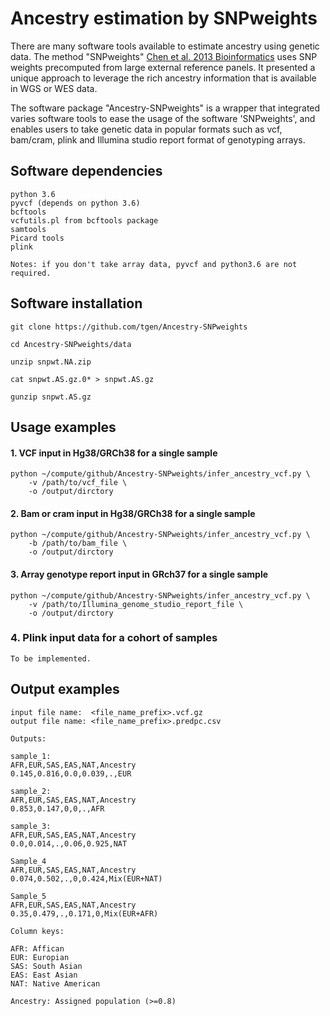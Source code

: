 # Ancestry estimation by SNPweights

There are many software tools available to estimate ancestry using genetic data. The method "SNPweights" 
[Chen et al. 2013 Bioinformatics](https://www.ncbi.nlm.nih.gov/pmc/articles/PMC3661048/) uses SNP weights 
precomputed from large external reference panels. It presented a unique approach to leverage the rich ancestry 
information that is available in WGS or WES data.

The software package "Ancestry-SNPweights" is a wrapper that integrated varies software tools to ease the usage
of the software 'SNPweights', and enables users to take genetic data in popular formats such as vcf, bam/cram, plink
and Illumina studio report format of genotyping arrays.

## Software dependencies

```
python 3.6
pyvcf (depends on python 3.6)
bcftools
vcfutils.pl from bcftools package
samtools
Picard tools
plink

Notes: if you don't take array data, pyvcf and python3.6 are not required.
```

## Software installation

```
git clone https://github.com/tgen/Ancestry-SNPweights

cd Ancestry-SNPweights/data

unzip snpwt.NA.zip

cat snpwt.AS.gz.0* > snpwt.AS.gz 

gunzip snpwt.AS.gz
```

## Usage examples

#### 1. VCF input in Hg38/GRCh38 for a single sample

```
python ~/compute/github/Ancestry-SNPweights/infer_ancestry_vcf.py \
    -v /path/to/vcf_file \
    -o /output/dirctory
```

#### 2. Bam or cram input in Hg38/GRCh38 for a single sample

```
python ~/compute/github/Ancestry-SNPweights/infer_ancestry_vcf.py \
    -b /path/to/bam_file \
    -o /output/dirctory
```

#### 3. Array genotype report input in GRch37 for a single sample

```
python ~/compute/github/Ancestry-SNPweights/infer_ancestry_vcf.py \
    -v /path/to/Illumina_genome_studio_report_file \
    -o /output/dirctory
```

### 4. Plink input data for a cohort of samples

```
To be implemented.

```

## Output examples

```
input file name:  <file_name_prefix>.vcf.gz
output file name: <file_name_prefix>.predpc.csv

Outputs:

sample_1:
AFR,EUR,SAS,EAS,NAT,Ancestry
0.145,0.816,0.0,0.039,.,EUR

sample_2:
AFR,EUR,SAS,EAS,NAT,Ancestry
0.853,0.147,0,0,.,AFR

sample_3:
AFR,EUR,SAS,EAS,NAT,Ancestry
0.0,0.014,.,0.06,0.925,NAT

Sample_4
AFR,EUR,SAS,EAS,NAT,Ancestry
0.074,0.502,.,0,0.424,Mix(EUR+NAT)

Sample_5
AFR,EUR,SAS,EAS,NAT,Ancestry
0.35,0.479,.,0.171,0,Mix(EUR+AFR)

Column keys:

AFR: Affican
EUR: Europian
SAS: South Asian
EAS: East Asian
NAT: Native American

Ancestry: Assigned population (>=0.8)
```
